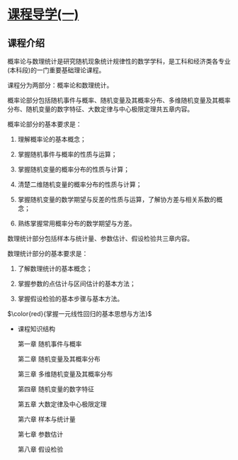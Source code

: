 # [课程导学(一)](https://www.bilibili.com/video/BV1XJ411173b?p=1)

## 课程介绍

概率论与数理统计是研究随机现象统计规律性的数学学科，是工科和经济类各专业(本科段)的一门重要基础理论课程。

课程分为两部分：概率论和数理统计。

概率论部分包括随机事件与概率、随机变量及其概率分布、多维随机变量及其概率分布、随机变量的数字特征、大数定律与中心极限定理共五章内容。

概率论部分的基本要求是：

1. 理解概率论的基本概念；

2. 掌握随机事件与概率的性质与运算；

3. 掌握随机变量的概率分布的性质与计算；

4. 清楚二维随机变量的概率分布的性质与计算；

5. 掌握随机变量的数学期望与反差的性质与运算，了解协方差与相关系数的概念；

6. 熟练掌握常用概率分布的数学期望与方差。

数理统计部分包括样本与统计量、参数估计、假设检验共三章内容。

数理统计部分的基本要求是：

1. 了解数理统计的基本概念；

2. 掌握参数的点估计与区间估计的基本方法；

3. 掌握假设检验的基本步骤与基本方法。

$\color{red}{掌握一元线性回归的基本思想与方法}$

- 课程知识结构

    第一章  随机事件与概率

    第二章  随机变量及其概率分布

    第三章  多维随机变量及其概率分布

    第四章  随机变量的数字特征

    第五章  大数定律及中心极限定理

    第六章 样本与统计量

    第七章 参数估计

    第八章 假设检验
